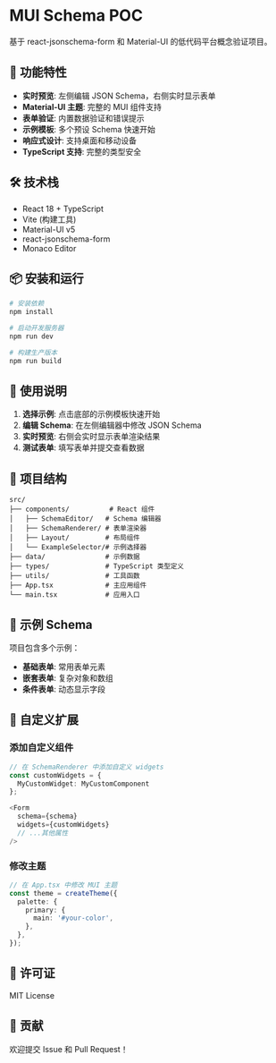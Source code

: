 <!-- # React + TypeScript + Vite

This template provides a minimal setup to get React working in Vite with HMR and some ESLint rules.

Currently, two official plugins are available:

- [@vitejs/plugin-react](https://github.com/vitejs/vite-plugin-react/blob/main/packages/plugin-react) uses [Babel](https://babeljs.io/) for Fast Refresh
- [@vitejs/plugin-react-swc](https://github.com/vitejs/vite-plugin-react/blob/main/packages/plugin-react-swc) uses [SWC](https://swc.rs/) for Fast Refresh

## Expanding the ESLint configuration

If you are developing a production application, we recommend updating the configuration to enable type-aware lint rules:

```js
export default tseslint.config([
  globalIgnores(['dist']),
  {
    files: ['**/*.{ts,tsx}'],
    extends: [
      // Other configs...

      // Remove tseslint.configs.recommended and replace with this
      ...tseslint.configs.recommendedTypeChecked,
      // Alternatively, use this for stricter rules
      ...tseslint.configs.strictTypeChecked,
      // Optionally, add this for stylistic rules
      ...tseslint.configs.stylisticTypeChecked,

      // Other configs...
    ],
    languageOptions: {
      parserOptions: {
        project: ['./tsconfig.node.json', './tsconfig.app.json'],
        tsconfigRootDir: import.meta.dirname,
      },
      // other options...
    },
  },
])
```

You can also install [eslint-plugin-react-x](https://github.com/Rel1cx/eslint-react/tree/main/packages/plugins/eslint-plugin-react-x) and [eslint-plugin-react-dom](https://github.com/Rel1cx/eslint-react/tree/main/packages/plugins/eslint-plugin-react-dom) for React-specific lint rules:

```js
// eslint.config.js
import reactX from 'eslint-plugin-react-x'
import reactDom from 'eslint-plugin-react-dom'

export default tseslint.config([
  globalIgnores(['dist']),
  {
    files: ['**/*.{ts,tsx}'],
    extends: [
      // Other configs...
      // Enable lint rules for React
      reactX.configs['recommended-typescript'],
      // Enable lint rules for React DOM
      reactDom.configs.recommended,
    ],
    languageOptions: {
      parserOptions: {
        project: ['./tsconfig.node.json', './tsconfig.app.json'],
        tsconfigRootDir: import.meta.dirname,
      },
      // other options...
    },
  },
])
``` -->

# MUI Schema POC

基于 react-jsonschema-form 和 Material-UI 的低代码平台概念验证项目。

## 🚀 功能特性

- **实时预览**: 左侧编辑 JSON Schema，右侧实时显示表单
- **Material-UI 主题**: 完整的 MUI 组件支持
- **表单验证**: 内置数据验证和错误提示
- **示例模板**: 多个预设 Schema 快速开始
- **响应式设计**: 支持桌面和移动设备
- **TypeScript 支持**: 完整的类型安全

## 🛠️ 技术栈

- React 18 + TypeScript
- Vite (构建工具)
- Material-UI v5
- react-jsonschema-form
- Monaco Editor

## 📦 安装和运行

```bash
# 安装依赖
npm install

# 启动开发服务器
npm run dev

# 构建生产版本
npm run build
```

## 🎯 使用说明

1. **选择示例**: 点击底部的示例模板快速开始
2. **编辑 Schema**: 在左侧编辑器中修改 JSON Schema
3. **实时预览**: 右侧会实时显示表单渲染结果
4. **测试表单**: 填写表单并提交查看数据

## 📁 项目结构

```
src/
├── components/          # React 组件
│   ├── SchemaEditor/   # Schema 编辑器
│   ├── SchemaRenderer/ # 表单渲染器
│   ├── Layout/         # 布局组件
│   └── ExampleSelector/# 示例选择器
├── data/               # 示例数据
├── types/              # TypeScript 类型定义
├── utils/              # 工具函数
├── App.tsx             # 主应用组件
└── main.tsx            # 应用入口
```

## 🎨 示例 Schema

项目包含多个示例：

- **基础表单**: 常用表单元素
- **嵌套表单**: 复杂对象和数组
- **条件表单**: 动态显示字段

## 🔧 自定义扩展

### 添加自定义组件

```typescript
// 在 SchemaRenderer 中添加自定义 widgets
const customWidgets = {
  MyCustomWidget: MyCustomComponent
};

<Form
  schema={schema}
  widgets={customWidgets}
  // ...其他属性
/>
```

### 修改主题

```typescript
// 在 App.tsx 中修改 MUI 主题
const theme = createTheme({
  palette: {
    primary: {
      main: '#your-color',
    },
  },
});
```

## 📄 许可证

MIT License

## 🤝 贡献

欢迎提交 Issue 和 Pull Request！